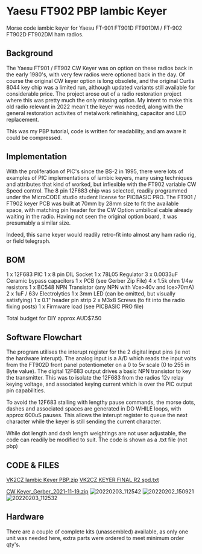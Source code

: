 # Yaesu FT902 PBP Iambic Keyer
Morse code iambic keyer for Yaesu FT-901 FT901D FT901DM /  FT-902 FT902D FT902DM ham radios.

## Background
The Yaesu FT901 / FT902 CW Keyer was on option on these radios back in the early 1980's, with very few radios were optioned back in the day. Of course the original CW keyer option is long obsolete,  and the original Curtis 8044 key chip was a limited run, although updated variants still available for considerable price.  The project arose out of a radio restoration project where this was pretty much the only missing option.  My intent to make this old radio relevant in 2022 mean't the keyer was needed, along with the general restoration activites of metalwork refinishing, capacitor and LED replacement.

This was my PBP tutorial, code is written for readability, and am aware it could be compressed.

## Implementation
With the proliferation of PIC's since the BS-2 in 1995, there were lots of examples of PIC implementations of iambic keyers, many using techniques and attributes that kind of worked, but inflexible with the FT902 variable CW Speed control. The 8 pin 12F683 chip was selected, readily programmed under the MicroCODE studio student license for PICBASIC PRO.
The FT901 / FT902 keyer PCB was built at 70mm by 28mm size to fit the available space, with matching pin header for the CW Option umbilical cable already waiting in the radio. Having not seen the original option board, it was presumably a similar size.

Indeed, this same keyer would readily retro-fit into almost any ham radio rig, or field telegraph.

## BOM
1 x 12F683 PIC
1 x 8 pin DIL Socket
1 x 78L05 Regulator
3 x 0.0033uF Ceramic bypass capacitors
1 x PCB  (see Gerber Zip File)
4 x 1.5k ohm 1/4w resistors
1 x BC548 NPN Transistor (any NPN with Vce>40v and Ice>70mA)
2 x 1uF / 63v Electrolytics
1 x 3mm LED (can be omitted, but visually satisfying)
1 x 0.1" header pin strip
2 x M3x8 Screws (to fit into the radio fixing posts)
1 x Firmware load (see PICBASIC PRO file)

Total budget for DIY approx AUD$7.50

## Software Flowchart

The program utilises the interupt register for the 2 digital input pins (ie not the hardware interupt).
The analog input is a A/D which reads the input volts from the FT902D front panel potentiometer on a 0 to 5v scale (0 to 255 in Byte value).
The digital 12F683 output drives a basic NPN transistor to key the transmitter. This was to isolate the 12F683 from the radios 12v relay keying voltage, and associated keying current which is over the PIC output pin capabilities.

To avoid the 12F683 stalling with lengthy pause commands, the morse dots, dashes and associated spaces are generated in DO WHILE loops, with approx 600uS pauses. This allows the interupt register to queue the next character while the keyer is still sending the current character.

While dot length and dash length weightings are not user adjustable, the code can readily be modified to suit. The code is shown as a .txt file (not pbp)

## CODE & FILES
[VK2CZ Iambic Keyer PBP.zip](https://github.com/vk2cz/Yaesu-Keyer/files/7991183/VK2CZ.Iambic.Keyer.PBP.zip)
[VK2CZ KEYER FINAL R2 spd.txt](https://github.com/vk2cz/Yaesu-Keyer/files/7991191/VK2CZ.KEYER.FINAL.R2.spd.txt)


[CW Keyer_Gerber_2021-11-19.zip](https://github.com/vk2cz/Yaesu-Keyer/files/7991212/CW.Keyer_Gerber_2021-11-19.zip)
![20220203_112542](https://user-images.githubusercontent.com/74847724/152268405-87436b60-1479-432a-ba65-1b2e80fc686d.jpg)
![20220202_150921](https://user-images.githubusercontent.com/74847724/152268411-8bd46331-8368-4c33-bc79-8351bcd334af.jpg)
![20220203_112532](https://user-images.githubusercontent.com/74847724/152268412-8a9bc3e2-21b7-4c5a-881c-d48b6cbec590.jpg)

## Hardware
There are a couple of complete kits (unassembled) available, as only one unit was needed here, extra parts were ordered to meet minimum order qty's.
